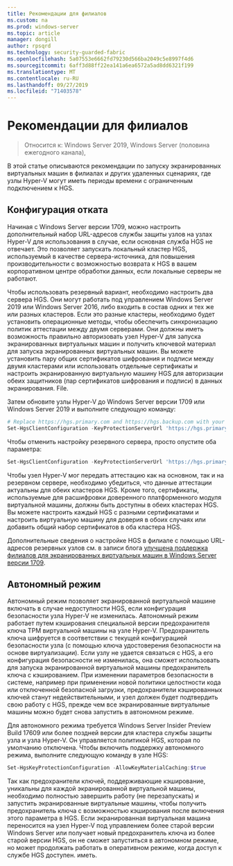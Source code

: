 ```yaml
---
title: Рекомендации для филиалов
ms.custom: na
ms.prod: windows-server
ms.topic: article
manager: dongill
author: rpsqrd
ms.technology: security-guarded-fabric
ms.openlocfilehash: 5a07553e6662fd79230d566ba2049c5e8997f4d6
ms.sourcegitcommit: 6aff3d88ff22ea141a6ea6572a5ad8dd6321f199
ms.translationtype: MT
ms.contentlocale: ru-RU
ms.lasthandoff: 09/27/2019
ms.locfileid: "71403578"
---
```

# <a name="branch-office-considerations"></a>Рекомендации для филиалов

> Относится к: Windows Server 2019, Windows Server (половина ежегодного канала), 

В этой статье описываются рекомендации по запуску экранированных виртуальных машин в филиалах и других удаленных сценариях, где узлы Hyper-V могут иметь периоды времени с ограниченным подключением к HGS.

## <a name="fallback-configuration"></a>Конфигурация отката

Начиная с Windows Server версии 1709, можно настроить дополнительный набор URL-адресов службы защиты узлов на узлах Hyper-V для использования в случае, если основная служба HGS не отвечает.
Это позволяет запускать локальный кластер HGS, используемый в качестве сервера-источника, для повышения производительности с возможностью возврата к HGS в вашем корпоративном центре обработки данных, если локальные серверы не работают.

Чтобы использовать резервный вариант, необходимо настроить два сервера HGS. Они могут работать под управлением Windows Server 2019 или Windows Server 2016, либо входить в состав одних и тех же или разных кластеров. Если это разные кластеры, необходимо будет установить операционные методы, чтобы обеспечить синхронизацию политик аттестации между двумя серверами. Они должны иметь возможность правильно авторизовать узел Hyper-V для запуска экранированных виртуальных машин и получить ключевой материал для запуска экранированных виртуальных машин. Вы можете установить пару общих сертификатов шифрования и подписи между двумя кластерами или использовать отдельные сертификаты и настроить экранированную виртуальную машину HGS для авторизации обеих защитников (пар сертификатов шифрования и подписи) в данных экранирования. File.

Затем обновите узлы Hyper-V до Windows Server версии 1709 или Windows Server 2019 и выполните следующую команду:
```powershell
# Replace https://hgs.primary.com and https://hgs.backup.com with your own domain names and protocols
Set-HgsClientConfiguration -KeyProtectionServerUrl 'https://hgs.primary.com/KeyProtection' -AttestationServerUrl 'https://hgs.primary.com/Attestation' -FallbackKeyProtectionServerUrl 'https://hgs.backup.com/KeyProtection' -FallbackAttestationServerUrl 'https://hgs.backup.com/Attestation'
```

Чтобы отменить настройку резервного сервера, просто опустите оба параметра:
```powershell
Set-HgsClientConfiguration -KeyProtectionServerUrl 'https://hgs.primary.com/KeyProtection' -AttestationServerUrl 'https://hgs.primary.com/Attestation'
```

Чтобы узел Hyper-V мог передать аттестацию как на основном, так и на резервном сервере, необходимо убедиться, что данные аттестации актуальны для обеих кластеров HGS.
Кроме того, сертификаты, используемые для расшифровки доверенного платформенного модуля виртуальной машины, должны быть доступны в обеих кластерах HGS.
Вы можете настроить каждый HGS с разными сертификатами и настроить виртуальную машину для доверия в обоих случаях или добавить общий набор сертификатов в оба кластера HGS.

Дополнительные сведения о настройке HGS в филиале с помощью URL-адресов резервных узлов см. в записи блога [улучшена поддержка филиалов для экранированных виртуальных машин в Windows Server версии 1709](https://blogs.technet.microsoft.com/datacentersecurity/2017/11/15/improved-branch-office-support-for-shielded-vms-in-windows-server-version-1709/).


## <a name="offline-mode"></a>Автономный режим

Автономный режим позволяет экранированной виртуальной машине включать в случае недоступности HGS, если конфигурация безопасности узла Hyper-V не изменилась.
Автономный режим работает путем кэширования специальной версии предохранителя ключа TPM виртуальной машины на узле Hyper-V.
Предохранитель ключа шифруется в соответствии с текущей конфигурацией безопасности узла (с помощью ключа удостоверения безопасности на основе виртуализации).
Если узлу не удается связаться с HGS, а его конфигурация безопасности не изменилась, она сможет использовать для запуска экранированной виртуальной машины предохранитель ключа с кэшированием.
При изменении параметров безопасности в системе, например при применении новой политики целостности кода или отключенной безопасной загрузки, предохранители кэшированных ключей станут недействительными, и узел должен будет подтвердить свою работу с HGS, прежде чем все экранированные виртуальные машины можно будет снова запустить в автономном режиме.

Для автономного режима требуется Windows Server Insider Preview Build 17609 или более поздней версии для кластера службы защиты узла и узла Hyper-V.
Он управляется политикой HGS, которая по умолчанию отключена.
Чтобы включить поддержку автономного режима, выполните следующую команду в узле HGS:

```powershell
Set-HgsKeyProtectionConfiguration -AllowKeyMaterialCaching:$true
```

Так как предохранители ключей, поддерживающие кэширование, уникальны для каждой экранированной виртуальной машины, необходимо полностью завершить работу (не перезапускать) и запустить экранированные виртуальные машины, чтобы получить предохранитель ключа с возможностью кэширования после включения этого параметра в HGS.
Если экранированная виртуальная машина переносится на узел Hyper-V под управлением более старой версии Windows Server или получает новый предохранитель ключа из более старой версии HGS, он не сможет запуститься в автономном режиме, но может продолжать работать в оперативном режиме, когда доступ к службе HGS доступен. иметь.
